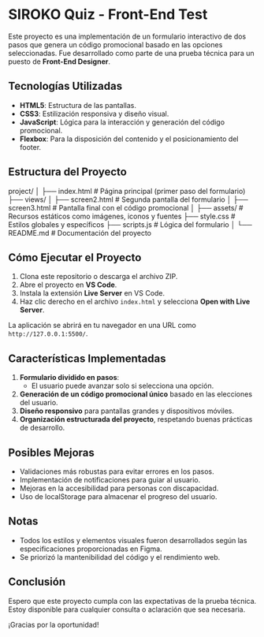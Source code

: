 # SIROKO Quiz - Front-End Test

Este proyecto es una implementación de un formulario interactivo de dos pasos que genera un código promocional basado en las opciones seleccionadas. Fue desarrollado como parte de una prueba técnica para un puesto de **Front-End Designer**.

## **Tecnologías Utilizadas**
- **HTML5**: Estructura de las pantallas.
- **CSS3**: Estilización responsiva y diseño visual.
- **JavaScript**: Lógica para la interacción y generación del código promocional.
- **Flexbox**: Para la disposición del contenido y el posicionamiento del footer.

## **Estructura del Proyecto**
project/
│
├── index.html             # Página principal (primer paso del formulario)
├── views/
│   ├── screen2.html       # Segunda pantalla del formulario
│   ├── screen3.html       # Pantalla final con el código promocional
│
├── assets/                # Recursos estáticos como imágenes, iconos y fuentes
├── style.css              # Estilos globales y específicos
├── scripts.js             # Lógica del formulario
│
└── README.md              # Documentación del proyecto

## **Cómo Ejecutar el Proyecto**
1. Clona este repositorio o descarga el archivo ZIP.
2. Abre el proyecto en **VS Code**.
3. Instala la extensión **Live Server** en VS Code.
4. Haz clic derecho en el archivo `index.html` y selecciona **Open with Live Server**.

La aplicación se abrirá en tu navegador en una URL como `http://127.0.0.1:5500/`.

## **Características Implementadas**
1. **Formulario dividido en pasos**:
   - El usuario puede avanzar solo si selecciona una opción.
2. **Generación de un código promocional único** basado en las elecciones del usuario.
3. **Diseño responsivo** para pantallas grandes y dispositivos móviles.
4. **Organización estructurada del proyecto**, respetando buenas prácticas de desarrollo.

## **Posibles Mejoras**
- Validaciones más robustas para evitar errores en los pasos.
- Implementación de notificaciones para guiar al usuario.
- Mejoras en la accesibilidad para personas con discapacidad.
- Uso de localStorage para almacenar el progreso del usuario.

## **Notas**
- Todos los estilos y elementos visuales fueron desarrollados según las especificaciones proporcionadas en Figma.
- Se priorizó la mantenibilidad del código y el rendimiento web.

## **Conclusión**
Espero que este proyecto cumpla con las expectativas de la prueba técnica. Estoy disponible para cualquier consulta o aclaración que sea necesaria.

¡Gracias por la oportunidad!
